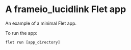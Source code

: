 # A frameio_lucidlink Flet app

An example of a minimal Flet app.

To run the app:

```
flet run [app_directory]
```